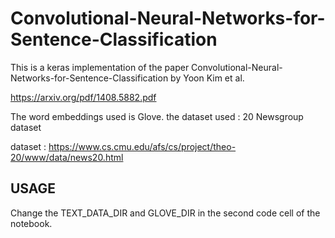 # Convolutional-Neural-Networks-for-Sentence-Classification

This is a keras implementation of the paper Convolutional-Neural-Networks-for-Sentence-Classification by Yoon Kim et al. 

https://arxiv.org/pdf/1408.5882.pdf

The word embeddings used is Glove.
the dataset used : 20 Newsgroup dataset 

dataset : https://www.cs.cmu.edu/afs/cs/project/theo-20/www/data/news20.html


## USAGE
Change the TEXT_DATA_DIR and GLOVE_DIR in the second code cell of the notebook.